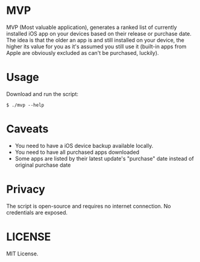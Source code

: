 # MVP

MVP (Most valuable application), generates a ranked list of currently installed
iOS app on your devices based on their release or purchase date. The idea is
that the older an app is and still installed on your device, the higher its
value for you as it's assumed you still use it (built-in apps from Apple are
obviously excluded as can't be purchased, luckily).

# Usage

Download and run the script:

    $ ./mvp --help

# Caveats

* You need to have a iOS device backup available locally.
* You need to have all purchased apps downloaded
* Some apps are listed by their latest update's "purchase" date instead of
  original purchase date

# Privacy

The script is open-source and requires no internet connection. No credentials
are exposed.

# LICENSE

MIT License.
